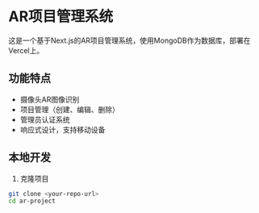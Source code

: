 # AR项目管理系统

这是一个基于Next.js的AR项目管理系统，使用MongoDB作为数据库，部署在Vercel上。

## 功能特点

- 摄像头AR图像识别
- 项目管理（创建、编辑、删除）
- 管理员认证系统
- 响应式设计，支持移动设备

## 本地开发

1. 克隆项目
```bash
git clone <your-repo-url>
cd ar-project
